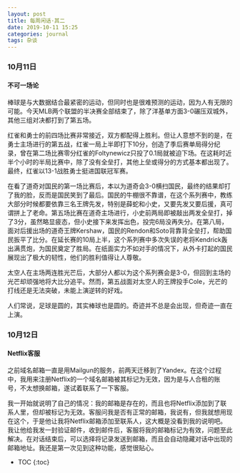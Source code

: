 ```yaml
---
layout: post
title: 每周闲话·其二
date: 2019-10-11 15:25
categories: journal
tags: 杂谈
---
```


### 10月11日

#### 不可一场论

棒球是与大数据结合最紧密的运动，但同时也是很难预测的运动，因为人有无限的可能。今天MLB两个联盟的半决赛全部结束了，除了洋基单方面3-0碾压双城外，其他三组对决都打到了第五场。

红雀和勇士的前四场比赛非常接近，双方都配得上胜利。但让人意想不到的是，在勇士主场进行的第五战，红雀一局上半即打下10分，创造了季后赛单局得分纪录，曾在第二场比赛零分红雀的Foltynewicz只投了0.1局就被迫下场。在这耗时近半个小时的半局比赛中，除了没有全垒打，其他上垒或得分的方式基本都出现了。最终，红雀以13-1战胜勇士挺进国联冠军赛。

在看了道奇对国民的第一场比赛后，本以为道奇会3-0横扫国民，最终的结果却打了我的脸，反而是国民笑到了最后。国民的牛棚很不靠谱，在这个系列赛中，教练大部分时候都要依靠三名王牌先发，特别是薛蛇和小史，又要先发又要后援，真可谓拼上了老命。第五场比赛在道奇主场进行，小史前两局即被敲出两发全垒打，掉了3分，虽然略显疲态，但小史接下来发挥出色，投完6局没再失分。在第八局，面对后援出场的道奇王牌Kershaw，国民的Rendon和Soto背靠背全垒打，帮助国民扳平了比分。在延长赛的10局上半，这个系列赛中多次失误的老将Kendrick轰出满贯炮，为国民奠定了胜局。在纸面实力不如对手的情况下，从外卡打起的国民展现出了极大的韧性，他们的胜利值得让人尊敬。

太空人在主场两连胜光芒后，大部分人都以为这个系列赛会是3-0，但回到主场的光芒却顽强地将大比分追平。然而，第五战面对太空人的王牌投手Cole，光芒的打线还是无法突破，未能上演逆转的好戏。

人们常说，足球是圆的，其实棒球也是圆的。奇迹并不总是会出现，但奇迹一直在上演。

### 10月12日

#### Netflix客服

之前域名邮箱一直是用Mailgun的服务，前两天迁移到了Yandex。在这个过程中，我用来注册Netflix的一个域名邮箱被其标记为无效，因为是与人合租的账号，不太想换邮箱，遂试着联系了一下客服。

我一开始就说明了自己的情况：我的邮箱是存在的，而且也将Netflix添加到了联系人里，但却被标记为无效。客服问我是否有正常的邮箱，我说有，但我就想用现在这个，于是他让我将Netflix邮箱添加至联系人，这大概是没看到我的说明吧。我让他给我发一封验证邮件，收到邮件后，客服将我的邮箱标记为有效，问题至此解决。在对话结束后，可以选择将记录发送到邮箱，而且会自动隐藏对话中出现的邮箱地址。我还是第一次见到这种功能，感觉很贴心。


* TOC
{:toc}